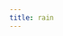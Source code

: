 ```yaml
---
title: rain
---
```


<canvas id="c">
  
</canvas>

<script>
var c = document.getElementById("c");
var ctx = c.getContext("2d");
c.height = window.innerHeight;			      //making the canvas full screen
c.width = window.innerWidth;

var charSet = "one";
charSet = charSet.split("");
var font_size = 20;
var columns = c.width/font_size; 		        //number of columns for the rain					
var drops = [];					                    //an array of drops - one per column
for(var x = 0; x < columns; x++)		        //x below is the x coordinate
	drops[x] = 1;				                      //1 = y co-ordinate of the drop(same for every drop initially)	
					
function draw()					                                //drawing the characters
{
  ctx.fillStyle = "rgba(0, 0, 0, 0.05)";                //Black BG for the canvas
  ctx.fillRect(0, 0, c.width, c.height);                //translucent BG to show trail
  ctx.fillStyle = "#008F11";                               //green text
  ctx.font = font_size + "px arial";                                                	
  for(var i = 0; i < drops.length; i++)                 //looping over drops
  {		
  var text = charSet[Math.floor(Math.random()*charSet.length)];         //a random chinese character to print		
  ctx.fillText(text, i*font_size, drops[i]*font_size);		              //x = i*font_size, y = value of drops[i]*font_size
  if(drops[i]*font_size > c.height && Math.random() > 0.975)            //sending the drop back to the top randomly after it has crossed the screen     //adding a randomness to the reset to make the drops scattered on the Y axis
  drops[i] = 0;
  drops[i]++;                                           		            //incrementing Y coordinate		
	}
}
setInterval(draw,3000);
</script>
